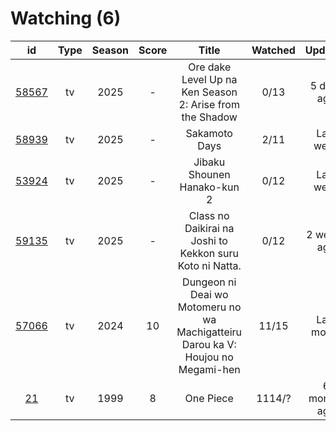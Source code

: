 # Watching (6)

|                      id                      | Type | Season | Score |                                       Title                                      | Watched |    Updated   | Start Date |
| :------------------------------------------: | :--: | :----: | :---: | :------------------------------------------------------------------------------: | :-----: | :----------: | :--------: |
| [58567](https://myanimelist.net/anime/58567) |  tv  |  2025  |   -   |             Ore dake Level Up na Ken Season 2: Arise from the Shadow             |   0/13  |  5 days ago  | 01/23/2025 |
| [58939](https://myanimelist.net/anime/58939) |  tv  |  2025  |   -   |                                   Sakamoto Days                                  |   2/11  |   Last week  | 01/19/2025 |
| [53924](https://myanimelist.net/anime/53924) |  tv  |  2025  |   -   |                            Jibaku Shounen Hanako-kun 2                           |   0/12  |   Last week  |      -     |
| [59135](https://myanimelist.net/anime/59135) |  tv  |  2025  |   -   |             Class no Daikirai na Joshi to Kekkon suru Koto ni Natta.             |   0/12  |  2 weeks ago |      -     |
| [57066](https://myanimelist.net/anime/57066) |  tv  |  2024  |   10  | Dungeon ni Deai wo Motomeru no wa Machigatteiru Darou ka V: Houjou no Megami-hen |  11/15  |  Last month  | 10/05/2024 |
|    [21](https://myanimelist.net/anime/21)    |  tv  |  1999  |   8   |                                     One Piece                                    |  1114/? | 6 months ago | 01/01/2013 |